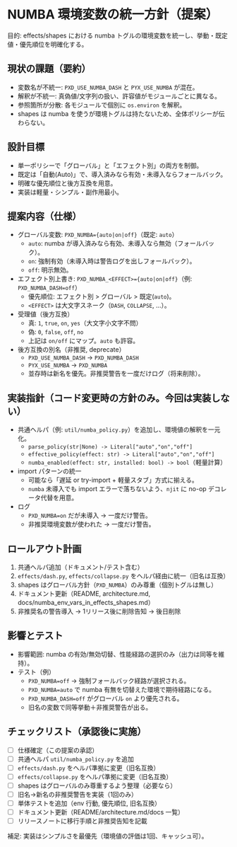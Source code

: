# NUMBA 環境変数の統一方針（提案）

目的: effects/shapes における numba トグルの環境変数を統一し、挙動・既定値・優先順位を明確化する。

## 現状の課題（要約）
- 変数名が不統一: `PXD_USE_NUMBA_DASH` と `PYX_USE_NUMBA` が混在。
- 解釈が不統一: 真偽値/文字列の扱い、許容値がモジュールごとに異なる。
- 参照箇所が分散: 各モジュールで個別に `os.environ` を解釈。
- shapes は numba を使うが環境トグルは持たないため、全体ポリシーが伝わらない。

## 設計目標
- 単一ポリシーで「グローバル」と「エフェクト別」の両方を制御。
- 既定は「自動(Auto)」で、導入済みなら有効・未導入ならフォールバック。
- 明確な優先順位と後方互換を用意。
- 実装は軽量・シンプル・副作用最小。

## 提案内容（仕様）
- グローバル変数: `PXD_NUMBA={auto|on|off}`（既定: `auto`）
  - `auto`: numba が導入済みなら有効、未導入なら無効（フォールバック）。
  - `on`: 強制有効（未導入時は警告ログを出しフォールバック）。
  - `off`: 明示無効。
- エフェクト別上書き: `PXD_NUMBA_<EFFECT>={auto|on|off}`（例: `PXD_NUMBA_DASH=off`）
  - 優先順位: エフェクト別 > グローバル > 既定(`auto`)。
  - `<EFFECT>` は大文字スネーク（`DASH`, `COLLAPSE`, …）。
- 受理値（後方互換）
  - 真: `1`, `true`, `on`, `yes`（大文字小文字不問）
  - 偽: `0`, `false`, `off`, `no`
  - 上記は `on/off` にマップ。`auto` も許容。
- 後方互換の別名（非推奨, deprecate）
  - `PXD_USE_NUMBA_DASH` → `PXD_NUMBA_DASH`
  - `PYX_USE_NUMBA` → `PXD_NUMBA`
  - 並存時は新名を優先。非推奨警告を一度だけログ（将来削除）。

## 実装指針（コード変更時の方針のみ。今回は実装しない）
- 共通ヘルパ（例: `util/numba_policy.py`）を追加し、環境値の解釈を一元化。
  - `parse_policy(str|None) -> Literal["auto","on","off"]`
  - `effective_policy(effect: str) -> Literal["auto","on","off"]`
  - `numba_enabled(effect: str, installed: bool) -> bool`（軽量計算）
- import パターンの統一
  - 可能なら「遅延 or try-import + 軽量スタブ」方式に揃える。
  - `numba` 未導入でも import エラーで落ちないよう、`njit` に no-op デコレータ代替を用意。
- ログ
  - `PXD_NUMBA=on` だが未導入 → 一度だけ警告。
  - 非推奨環境変数が使われた → 一度だけ警告。

## ロールアウト計画
1) 共通ヘルパ追加（ドキュメント/テスト含む）
2) `effects/dash.py`, `effects/collapse.py` をヘルパ経由に統一（旧名は互換）
3) shapes はグローバル方針（`PXD_NUMBA`）のみ尊重（個別トグルは無し）
4) ドキュメント更新（README, architecture.md, docs/numba_env_vars_in_effects_shapes.md）
5) 非推奨名の警告導入 → 1リリース後に削除告知 → 後日削除

## 影響とテスト
- 影響範囲: numba の有効/無効切替、性能経路の選択のみ（出力は同等を維持）。
- テスト（例）
  - `PXD_NUMBA=off` → 強制フォールバック経路が選択される。
  - `PXD_NUMBA=auto` で numba 有無を切替えた環境で期待経路になる。
  - `PXD_NUMBA_DASH=off` がグローバル `on` より優先される。
  - 旧名の変数で同等挙動＋非推奨警告が出る。

## チェックリスト（承認後に実施）
- [ ] 仕様確定（この提案の承認）
- [ ] 共通ヘルパ `util/numba_policy.py` を追加
- [ ] `effects/dash.py` をヘルパ準拠に変更（旧名互換）
- [ ] `effects/collapse.py` をヘルパ準拠に変更（旧名互換）
- [ ] shapes はグローバルのみ尊重するよう整理（必要なら）
- [ ] 旧名→新名の非推奨警告を実装（1回のみ）
- [ ] 単体テストを追加（env 行動, 優先順位, 旧名互換）
- [ ] ドキュメント更新（README/architecture.md/docs 一覧）
- [ ] リリースノートに移行手順と非推奨告知を記載

補足: 実装はシンプルさを最優先（環境値の評価は1回、キャッシュ可）。
